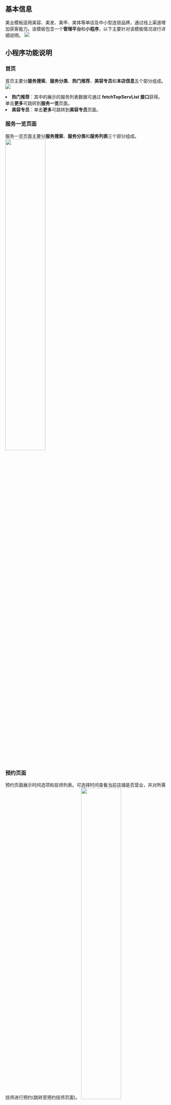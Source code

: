 
## 基本信息

美业模板适用美容、美发、美甲、美体等单店及中小型连锁品牌，通过线上渠道增加获客能力。该模板包含一个**管理平台**和**小程序**，以下主要针对该模板情况进行详细说明。
![](https://qcloudimg.tencent-cloud.cn/raw/09202c33ec9dbf4030d1fcac89c77ffd.png)

## 小程序功能说明

### 首页
首页主要分**服务搜索**、**服务分类**、**热门推荐**、**美容专员**和**本店信息**五个部分组成。
![](https://qcloudimg.tencent-cloud.cn/raw/c7381ffa1705dfa957b0d6aabb4da89f.png)
<dx-alert infotype="explain" title="">
<li><b>热门推荐</b>：其中的展示的服务列表数据可通过 <b>fetchTopServList 接口</b>获得。单击<b>更多</b>可跳转到<b>服务一览</b>页面。</li>
<li><b>美容专员</b>：单击<b>更多</b>可跳转到<b>美容专员</b>页面。 </li>
</dx-alert>




### 服务一览页面
服务一览页面主要分**服务搜索**、**服务分类**和**服务列表**三个部分组成。
<img src = "https://qcloudimg.tencent-cloud.cn/raw/31dc030bd64dc63b59e3ddbb90c3db0e.png" style = "width:50%"> 



### 预约页面

预约页面展示时间选项和技师列表。可选择时间查看当前店铺是否营业，并对所需技师进行预约(跳转至预约技师页面)。
<img src = "https://qcloudimg.tencent-cloud.cn/raw/10a29e9c100bbd347524f9f6228f8ec2.png" style = "width:50%">


### 我的页面

我的页面顶部展示用户登录成功后的微信头像。单击**我的预约**查看当前预约状态(跳转至我的预约页面)。
<img src = "https://qcloudimg.tencent-cloud.cn/raw/d6cb1992c1073e377012b051927d0ff5.png" style = "width:50%">


### 美容专员页面

美容专员页面展示技师列表并对所需技师进行预约(跳转至预约技师页面)。
<img src = "https://qcloudimg.tencent-cloud.cn/raw/a8b6009b706e474e3ea43c1953804524.png" style = "width:50%">


### 我的预约页面

我的预约页面展示当前预约状态，可进行编辑或取消操作。
<img src = "https://qcloudimg.tencent-cloud.cn/raw/8be30910b9b745e747b7cb36d5a75300.png" style = "width:50%">


### 预约项目页面

预约项目页面需要选择对应技师和时间，并填写手机号后单击**立即预约**进行项目预约。
<img src = "https://qcloudimg.tencent-cloud.cn/raw/41eab0083740f073ba0f2a3d17db8db8.png" style = "width:50%">


### 选择技师页面

选择技师页面可在该页面进行技师预约或到店指派。
<img src = "https://qcloudimg.tencent-cloud.cn/raw/7713f1cf836775769cfeeab4b1983a84.png" style = "width:50%">


### 预约结果和预约失败页面

预约结果和预约失败页面用于进行预约结果展示。

![](https://qcloudimg.tencent-cloud.cn/raw/4782959e1f338e2e11516dc90075acb4.png)

### 预约技师页面

预约技师页面需要选择项目、时间和手机号后单击**立即预约**方可进行技师预约的提交。
<img src = "https://qcloudimg.tencent-cloud.cn/raw/c275fea88803aad50aab4201c54f951b.png" style = "width:50%">

### 预约时间页面

预约时间页面用于进行预约时间的选择。
<img src = "https://qcloudimg.tencent-cloud.cn/raw/5b0b09088fca7169eedc42668654abb7.png" style = "width:50%">


### 服务详情页面

服务详情页面展示服务的详细信息。
<img src = "https://qcloudimg.tencent-cloud.cn/raw/910e311832e14212c20c8ac368e85306.png" style = "width:50%">




## 管理端功能说明

### 店铺信息页面
店铺信息页面单击**编辑店铺信息**可进行信息的修改。
![](https://qcloudimg.tencent-cloud.cn/raw/dcf8d640f7df4c591dc5d518a0f5a3f3.png)
填写完相应信息后单击**提交**即可。
![](https://qcloudimg.tencent-cloud.cn/raw/19183a2e1e6bb8daca7891986e0bc950.png)

### 员工管理页面

工管理页面可进行新员工的添加、员工信息的编辑、删除和休假等操作。
![](https://qcloudimg.tencent-cloud.cn/raw/fd4439f4b634dcdbc0676836e0111b99.png)
单击**编辑**可对员工的信息进行修改。
![](https://qcloudimg.tencent-cloud.cn/raw/c7225a4af2b4e44ab24385342561b062.png)

### 服务管理页面

服务管理页面可对服务项目进行添加、编辑、上架和删除操作。
![](https://qcloudimg.tencent-cloud.cn/raw/6b408c5a809500c1d9596f20e945b7b1.png)
单击**编辑**即可进行服务信息的修改。
![](https://qcloudimg.tencent-cloud.cn/raw/6d3f065632a5a66e51028b75d3e679bd.png)



### 预约管理页面

预约管理页面展示已预约的项目状态，且可进行**取消预约**、**完成服务**和**查看详情**等操作。
![](https://qcloudimg.tencent-cloud.cn/raw/67d601f454ee2fabb91c2f5af8ce777a.png)
单击**查看详情**可了解详细的预约信息。
![](https://qcloudimg.tencent-cloud.cn/raw/8f3d31de5a8ad449dd20690d5d879d9b.png)

### 分类管理页面

分类管理页面可对服务分类进行新增和删除操作。
![](https://qcloudimg.tencent-cloud.cn/raw/409a9529c2f953198af1003eba6a5be3.png)
单击**添加分类**即可进行服务分类的新增。
![](https://qcloudimg.tencent-cloud.cn/raw/d770bf99df59f48e46a024cab995c693.png)


